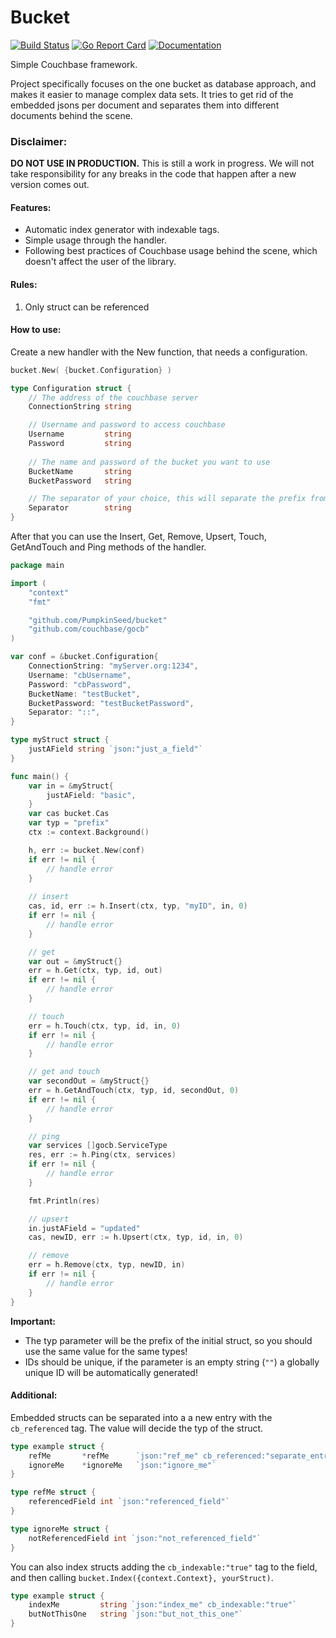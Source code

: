 # Bucket

[![Build Status](https://travis-ci.com/PumpkinSeed/bucket.svg?branch=master)](https://travis-ci.com/PumpkinSeed/bucket)
[![Go Report Card](https://goreportcard.com/badge/github.com/PumpkinSeed/bucket)](https://goreportcard.com/report/github.com/PumpkinSeed/bucket)
[![Documentation](https://godoc.org/github.com/PumpkinSeed/bucket?status.svg)](http://godoc.org/github.com/PumpkinSeed/bucket)

Simple Couchbase framework.

Project specifically focuses on the one bucket as database approach, and makes it easier to manage complex data sets. It tries to get rid of the embedded jsons per document and separates them into different documents behind the scene.

### Disclaimer:
**DO NOT USE IN PRODUCTION.** This is still a work in progress. We will not take responsibility for any breaks in the code that happen after a new version comes out.

#### Features:
- Automatic index generator with indexable tags.
- Simple usage through the handler.
- Following best practices of Couchbase usage behind the scene, which doesn't affect the user of the library.

#### Rules:

1. Only struct can be referenced

#### How to use:

Create a new handler with the New function, that needs a configuration.
```go
bucket.New( {bucket.Configuration} )

type Configuration struct {
    // The address of the couchbase server
	ConnectionString string 

    // Username and password to access couchbase
	Username         string 
	Password         string 
	
    // The name and password of the bucket you want to use
	BucketName       string 
	BucketPassword   string 

    // The separator of your choice, this will separate the prefix from the field name
	Separator        string 
}
```

After that you can use the Insert, Get, Remove, Upsert, Touch, GetAndTouch and Ping methods of the handler.

```go
package main

import (
    "context"
    "fmt"

    "github.com/PumpkinSeed/bucket"
    "github.com/couchbase/gocb"
)

var conf = &bucket.Configuration{
    ConnectionString: "myServer.org:1234",
    Username: "cbUsername",
    Password: "cbPassword",
    BucketName: "testBucket",
    BucketPassword: "testBucketPassword",
    Separator: "::",
}

type myStruct struct {
    justAField string `json:"just_a_field"`
}

func main() {
    var in = &myStruct{
        justAField: "basic",
    }
    var cas bucket.Cas
    var typ = "prefix"
    ctx := context.Background()

    h, err := bucket.New(conf)
    if err != nil {
        // handle error
    }
    
    // insert
    cas, id, err := h.Insert(ctx, typ, "myID", in, 0)
    if err != nil {
        // handle error
    }

    // get
    var out = &myStruct{}
    err = h.Get(ctx, typ, id, out)
    if err != nil {
        // handle error
    }

    // touch
    err = h.Touch(ctx, typ, id, in, 0)
    if err != nil {
        // handle error
    }

    // get and touch
    var secondOut = &myStruct{}
    err = h.GetAndTouch(ctx, typ, id, secondOut, 0)
    if err != nil {
        // handle error
    }

    // ping
    var services []gocb.ServiceType
    res, err := h.Ping(ctx, services)
    if err != nil {
        // handle error
    }

    fmt.Println(res)

    // upsert
    in.justAField = "updated"
    cas, newID, err := h.Upsert(ctx, typ, id, in, 0)

    // remove
    err = h.Remove(ctx, typ, newID, in)
    if err != nil {
        // handle error
    }
}
```

**Important:** 
- The typ parameter will be the prefix of the initial struct, so you should use the same value for the same types!
- IDs should be unique, if the parameter is an empty string (`""`) a globally unique ID will be automatically generated!

#### Additional:

Embedded structs can be separated into a a new entry with the `cb_referenced` tag. The value will decide the typ of the struct.
```go
type example struct {
    refMe       *refMe      `json:"ref_me" cb_referenced:"separate_entry"`
    ignoreMe    *ignoreMe   `json:"ignore_me"`
}

type refMe struct {
    referencedField int `json:"referenced_field"`
}

type ignoreMe struct {
    notReferencedField int `json:"not_referenced_field"`
}
```

You can also index structs adding the `cb_indexable:"true"` tag to the field, and then calling `bucket.Index({context.Context}, yourStruct)`.
```go
type example struct {
    indexMe         string `json:"index_me" cb_indexable:"true"`
    butNotThisOne   string `json:"but_not_this_one"`
}
```